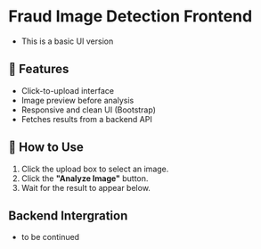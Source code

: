 # Fraud Image Detection Frontend
+ This is a basic UI version

## 🚀 Features
- Click-to-upload interface
- Image preview before analysis
- Responsive and clean UI (Bootstrap)
- Fetches results from a backend API

## 📌 How to Use
1. Click the upload box to select an image.
2. Click the **"Analyze Image"** button.
3. Wait for the result to appear below.

## Backend Intergration
- to be continued
